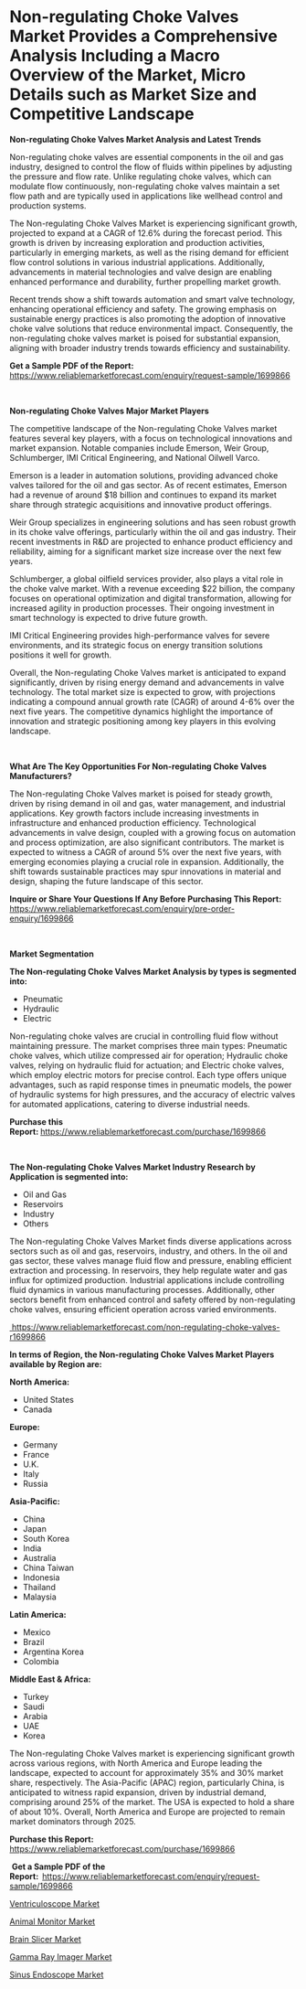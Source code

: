 <p><h1>Non-regulating Choke Valves Market Provides a Comprehensive Analysis Including a Macro Overview of the Market, Micro Details such as Market Size and Competitive Landscape</h1></p><p><strong>Non-regulating Choke Valves Market Analysis and Latest Trends</strong></p>
<p><p>Non-regulating choke valves are essential components in the oil and gas industry, designed to control the flow of fluids within pipelines by adjusting the pressure and flow rate. Unlike regulating choke valves, which can modulate flow continuously, non-regulating choke valves maintain a set flow path and are typically used in applications like wellhead control and production systems.</p><p>The Non-regulating Choke Valves Market is experiencing significant growth, projected to expand at a CAGR of 12.6% during the forecast period. This growth is driven by increasing exploration and production activities, particularly in emerging markets, as well as the rising demand for efficient flow control solutions in various industrial applications. Additionally, advancements in material technologies and valve design are enabling enhanced performance and durability, further propelling market growth.</p><p>Recent trends show a shift towards automation and smart valve technology, enhancing operational efficiency and safety. The growing emphasis on sustainable energy practices is also promoting the adoption of innovative choke valve solutions that reduce environmental impact. Consequently, the non-regulating choke valves market is poised for substantial expansion, aligning with broader industry trends towards efficiency and sustainability.</p></p>
<p><strong>Get a Sample PDF of the Report:&nbsp;</strong> <a href="https://www.reliablemarketforecast.com/enquiry/request-sample/1699866?utm_campaign=1771&utm_medium=2&utm_source=Github&utm_content=ia&utm_term=21102024&utm_id=non-regulating-choke-valves">https://www.reliablemarketforecast.com/enquiry/request-sample/1699866</a></p>
<p>&nbsp;</p>
<p><strong>Non-regulating Choke Valves Major Market Players</strong></p>
<p><p>The competitive landscape of the Non-regulating Choke Valves market features several key players, with a focus on technological innovations and market expansion. Notable companies include Emerson, Weir Group, Schlumberger, IMI Critical Engineering, and National Oilwell Varco.</p><p>Emerson is a leader in automation solutions, providing advanced choke valves tailored for the oil and gas sector. As of recent estimates, Emerson had a revenue of around $18 billion and continues to expand its market share through strategic acquisitions and innovative product offerings. </p><p>Weir Group specializes in engineering solutions and has seen robust growth in its choke valve offerings, particularly within the oil and gas industry. Their recent investments in R&D are projected to enhance product efficiency and reliability, aiming for a significant market size increase over the next few years.</p><p>Schlumberger, a global oilfield services provider, also plays a vital role in the choke valve market. With a revenue exceeding $22 billion, the company focuses on operational optimization and digital transformation, allowing for increased agility in production processes. Their ongoing investment in smart technology is expected to drive future growth.</p><p>IMI Critical Engineering provides high-performance valves for severe environments, and its strategic focus on energy transition solutions positions it well for growth. </p><p>Overall, the Non-regulating Choke Valves market is anticipated to expand significantly, driven by rising energy demand and advancements in valve technology. The total market size is expected to grow, with projections indicating a compound annual growth rate (CAGR) of around 4-6% over the next five years. The competitive dynamics highlight the importance of innovation and strategic positioning among key players in this evolving landscape.</p></p>
<p>&nbsp;</p>
<p><strong>What Are The Key Opportunities For Non-regulating Choke Valves Manufacturers?</strong></p>
<p><p>The Non-regulating Choke Valves market is poised for steady growth, driven by rising demand in oil and gas, water management, and industrial applications. Key growth factors include increasing investments in infrastructure and enhanced production efficiency. Technological advancements in valve design, coupled with a growing focus on automation and process optimization, are also significant contributors. The market is expected to witness a CAGR of around 5% over the next five years, with emerging economies playing a crucial role in expansion. Additionally, the shift towards sustainable practices may spur innovations in material and design, shaping the future landscape of this sector.</p></p>
<p><strong>Inquire or Share Your Questions If Any Before Purchasing This Report:</strong> <a href="https://www.reliablemarketforecast.com/enquiry/pre-order-enquiry/1699866?utm_campaign=1771&utm_medium=2&utm_source=Github&utm_content=ia&utm_term=21102024&utm_id=non-regulating-choke-valves">https://www.reliablemarketforecast.com/enquiry/pre-order-enquiry/1699866</a></p>
<p>&nbsp;</p>
<p><strong>Market Segmentation</strong></p>
<p><strong>The Non-regulating Choke Valves Market Analysis by types is segmented into:</strong></p>
<p><ul><li>Pneumatic</li><li>Hydraulic</li><li>Electric</li></ul></p>
<p><p>Non-regulating choke valves are crucial in controlling fluid flow without maintaining pressure. The market comprises three main types: Pneumatic choke valves, which utilize compressed air for operation; Hydraulic choke valves, relying on hydraulic fluid for actuation; and Electric choke valves, which employ electric motors for precise control. Each type offers unique advantages, such as rapid response times in pneumatic models, the power of hydraulic systems for high pressures, and the accuracy of electric valves for automated applications, catering to diverse industrial needs.</p></p>
<p><strong>Purchase this Report:&nbsp;</strong><a href="https://www.reliablemarketforecast.com/purchase/1699866?utm_campaign=1771&utm_medium=2&utm_source=Github&utm_content=ia&utm_term=21102024&utm_id=non-regulating-choke-valves">https://www.reliablemarketforecast.com/purchase/1699866</a></p>
<p>&nbsp;</p>
<p><strong>The Non-regulating Choke Valves Market Industry Research by Application is segmented into:</strong></p>
<p><ul><li>Oil and Gas</li><li>Reservoirs</li><li>Industry</li><li>Others</li></ul></p>
<p><p>The Non-regulating Choke Valves Market finds diverse applications across sectors such as oil and gas, reservoirs, industry, and others. In the oil and gas sector, these valves manage fluid flow and pressure, enabling efficient extraction and processing. In reservoirs, they help regulate water and gas influx for optimized production. Industrial applications include controlling fluid dynamics in various manufacturing processes. Additionally, other sectors benefit from enhanced control and safety offered by non-regulating choke valves, ensuring efficient operation across varied environments.</p></p>
<p><a href="https://www.reliablemarketforecast.com/non-regulating-choke-valves-r1699866?utm_campaign=1771&utm_medium=2&utm_source=Github&utm_content=ia&utm_term=21102024&utm_id=non-regulating-choke-valves">&nbsp;https://www.reliablemarketforecast.com/non-regulating-choke-valves-r1699866</a></p>
<p><strong>In terms of Region, the Non-regulating Choke Valves Market Players available by Region are:</strong></p>
<p>
    <p> <strong> North America: </strong>
        <ul>
            <li>United States</li>
            <li>Canada</li>
        </ul>
        </p> 
    <p> <strong> Europe: </strong>
        <ul>
            <li>Germany</li>
            <li>France</li>
            <li>U.K.</li>
            <li>Italy</li>
            <li>Russia</li>
        </ul>
        </p> 
    <p> <strong> Asia-Pacific: </strong>
        <ul>
            <li>China</li>
            <li>Japan</li>
            <li>South Korea</li>
            <li>India</li>
            <li>Australia</li>
            <li>China Taiwan</li>
            <li>Indonesia</li>
            <li>Thailand</li>
            <li>Malaysia</li>
        </ul>
        </p> 
    <p> <strong> Latin America: </strong>
        <ul>
            <li>Mexico</li>
            <li>Brazil</li>
            <li>Argentina Korea</li>
            <li>Colombia</li>
        </ul>
        </p> 
    <p> <strong> Middle East & Africa: </strong>
        <ul>
            <li>Turkey</li>
            <li>Saudi</li>
            <li>Arabia</li>
            <li>UAE</li>
            <li>Korea</li>
        </ul>
    </p>
    </p>
<p><p>The Non-regulating Choke Valves market is experiencing significant growth across various regions, with North America and Europe leading the landscape, expected to account for approximately 35% and 30% market share, respectively. The Asia-Pacific (APAC) region, particularly China, is anticipated to witness rapid expansion, driven by industrial demand, comprising around 25% of the market. The USA is expected to hold a share of about 10%. Overall, North America and Europe are projected to remain market dominators through 2025.</p></p>
<p><strong>Purchase this Report: </strong><a href="https://www.reliablemarketforecast.com/purchase/1699866?utm_campaign=1771&utm_medium=2&utm_source=Github&utm_content=ia&utm_term=21102024&utm_id=non-regulating-choke-valves">https://www.reliablemarketforecast.com/purchase/1699866</a></p>
<p>&nbsp;<strong>Get a Sample PDF of the Report:&nbsp;&nbsp;</strong><a href="https://www.reliablemarketforecast.com/enquiry/request-sample/1699866?utm_campaign=1771&utm_medium=2&utm_source=Github&utm_content=ia&utm_term=21102024&utm_id=non-regulating-choke-valves">https://www.reliablemarketforecast.com/enquiry/request-sample/1699866</a></p>
<p><strong></strong></p>
<p><p><a href="https://www.linkedin.com/pulse/global-ventriculoscope-market-focus-product-type-flexiblerigid-9m5xe?utm_campaign=1771&utm_medium=2&utm_source=Github&utm_content=ia&utm_term=21102024&utm_id=non-regulating-choke-valves">Ventriculoscope Market</a></p><p><a href="https://www.linkedin.com/pulse/analyzing-global-animal-monitor-market-growth-prospects-future-aiaze?utm_campaign=1771&utm_medium=2&utm_source=Github&utm_content=ia&utm_term=21102024&utm_id=non-regulating-choke-valves">Animal Monitor Market</a></p><p><a href="https://www.linkedin.com/pulse/brain-slicer-market-strategic-insights-product-evolution-jqaye?utm_campaign=1771&utm_medium=2&utm_source=Github&utm_content=ia&utm_term=21102024&utm_id=non-regulating-choke-valves">Brain Slicer Market</a></p><p><a href="https://www.linkedin.com/pulse/gamma-ray-imager-market-global-insights-regional-analysis-nn1de?utm_campaign=1771&utm_medium=2&utm_source=Github&utm_content=ia&utm_term=21102024&utm_id=non-regulating-choke-valves">Gamma Ray Imager Market</a></p><p><a href="https://www.linkedin.com/pulse/unlocking-growth-potential-strategic-analysis-sinus-endoscope-gaohe?utm_campaign=1771&utm_medium=2&utm_source=Github&utm_content=ia&utm_term=21102024&utm_id=non-regulating-choke-valves">Sinus Endoscope Market</a></p></p>